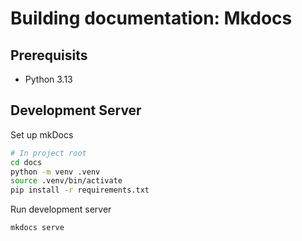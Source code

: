 # Building documentation: Mkdocs

## Prerequisits

* Python 3.13

## Development Server

Set up mkDocs

```sh
# In project root
cd docs
python -m venv .venv
source .venv/bin/activate
pip install -r requirements.txt
```

Run development server

```sh
mkdocs serve
```